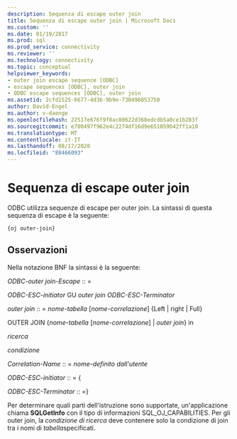 ```yaml
---
description: Sequenza di escape outer join
title: Sequenza di escape outer join | Microsoft Docs
ms.custom: ''
ms.date: 01/19/2017
ms.prod: sql
ms.prod_service: connectivity
ms.reviewer: ''
ms.technology: connectivity
ms.topic: conceptual
helpviewer_keywords:
- outer join escape sequence [ODBC]
- escape sequences [ODBC], outer join
- ODBC escape sequences [ODBC], outer join
ms.assetid: 2cfd1525-6677-4d36-9b9e-730496853750
author: David-Engel
ms.author: v-daenge
ms.openlocfilehash: 22517e676f9f8ac80622d368edcdb5a0ce1b283f
ms.sourcegitcommit: e700497f962e4c2274df16d9e651059b42ff1a10
ms.translationtype: MT
ms.contentlocale: it-IT
ms.lasthandoff: 08/17/2020
ms.locfileid: "88466093"
---
```

# <a name="outer-join-escape-sequence"></a>Sequenza di escape outer join
ODBC utilizza sequenze di escape per outer join. La sintassi di questa sequenza di escape è la seguente:  
  
```  
{oj outer-join}  
```  
  
## <a name="remarks"></a>Osservazioni  
 Nella notazione BNF la sintassi è la seguente:  
  
 *ODBC-outer join-Escape* :: =  
  
 *ODBC-ESC-initiator* GU *outer join ODBC-ESC-Terminator*  
  
 *outer join* :: = *nome-tabella* [*nome-correlazione*] {Left &#124; right &#124; Full}  
  
 OUTER JOIN {*nome-tabella* [*nome-correlazione*] &#124; *outer join*} in  
  
 *ricerca*  
  
 *condizione*  
  
 *Correlation-Name* :: = *nome-definito dall'utente*  
  
 *ODBC-ESC-initiator* :: = {  
  
 *ODBC-ESC-Terminator* :: =}  
  
 Per determinare quali parti dell'istruzione sono supportate, un'applicazione chiama **SQLGetInfo** con il tipo di informazioni SQL_OJ_CAPABILITIES. Per gli outer join, la *condizione di ricerca* deve contenere solo la condizione di join tra i nomi di *tabella*specificati.
